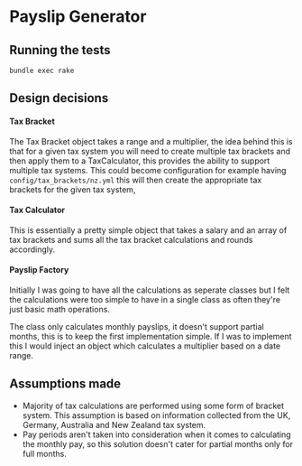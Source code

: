 # Payslip Generator


## Running the tests

`bundle exec rake`

## Design decisions

#### Tax Bracket

The Tax Bracket object takes a range and a multiplier, the idea behind this is
that for a given tax system you will need to create multiple tax brackets and
then apply them to a TaxCalculator, this provides the ability to support
multiple tax systems. This could become configuration for example having
`config/tax_brackets/nz.yml` this will then create the appropriate tax brackets
for the given tax system,

#### Tax Calculator

This is essentially a pretty simple object that takes a salary and an array of
tax brackets and sums all the tax bracket calculations and rounds accordingly.

#### Payslip Factory

Initially I was going to have all the calculations as seperate classes but I felt
the calculations were too simple to have in a single class as often they're just
basic math operations.

The class only calculates monthly payslips, it doesn't support partial months,
this is to keep the first implementation simple. If I was to implement this I would
inject an object which calculates a multiplier based on a date range.

## Assumptions made
- Majority of tax calculations are performed using some form of bracket system.
  This assumption is based on information collected from the UK, Germany,
  Australia and New Zealand tax system.
- Pay periods aren't taken into consideration when it comes to calculating the
  monthly pay, so this solution doesn't cater for partial months only for
  full months.
